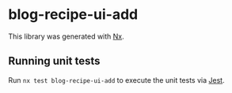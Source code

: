# blog-recipe-ui-add

This library was generated with [Nx](https://nx.dev).

## Running unit tests

Run `nx test blog-recipe-ui-add` to execute the unit tests via [Jest](https://jestjs.io).
